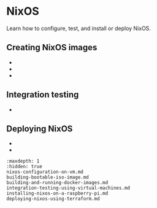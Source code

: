 # NixOS

Learn how to configure, test, and install or deploy NixOS.

## Creating NixOS images

- [](nixos-configuration-on-vm)
- [](building-bootable-iso-image)
- [](building-and-running-docker-images)

## Integration testing

- [](integration-testing-using-virtual-machines)

## Deploying NixOS

- [](installing-nixos-on-a-raspberry-pi)
- [](deploying-nixos-using-terraform)


```{toctree}
:maxdepth: 1
:hidden: true
nixos-configuration-on-vm.md
building-bootable-iso-image.md
building-and-running-docker-images.md
integration-testing-using-virtual-machines.md
installing-nixos-on-a-raspberry-pi.md
deploying-nixos-using-terraform.md
```
